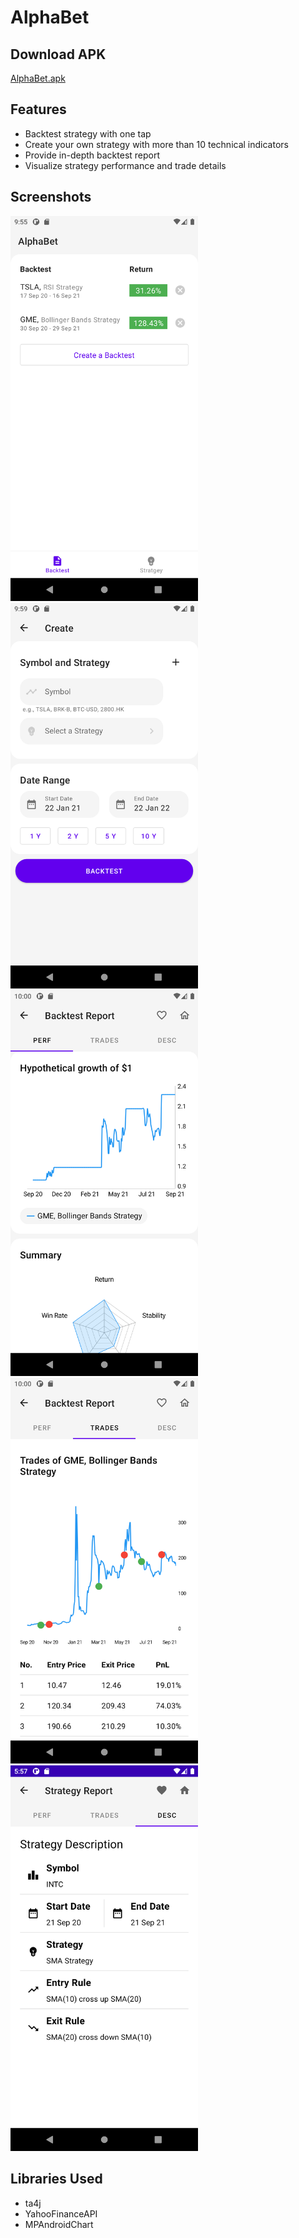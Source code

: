 # AlphaBet

## Download APK
[AlphaBet.apk](AlphaBet.apk)

## Features
* Backtest strategy with one tap
* Create your own strategy with more than 10 technical indicators
* Provide in-depth backtest report
* Visualize strategy performance and trade details

## Screenshots
<img src="./screenshots/Home.png" alt="input" width="300"/>
<img src="./screenshots/Input.png" alt="input" width="300"/>
<img src="./screenshots/Performance.png" alt="performance" width="300"/>
<img src="./screenshots/TradeTable.png" alt="tradeTable" width="300"/>
<img src="./screenshots/Description.png" alt="description" width="300"/>

## Libraries Used
* ta4j
* YahooFinanceAPI
* MPAndroidChart
